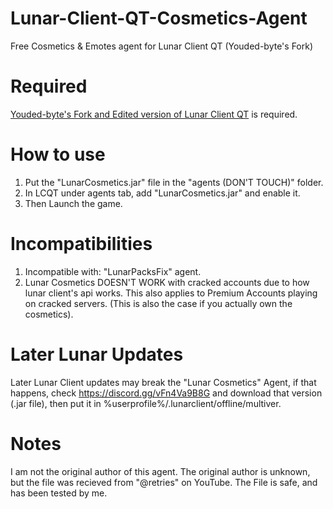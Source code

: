 # Lunar-Client-QT-Cosmetics-Agent
Free Cosmetics & Emotes agent for Lunar Client QT (Youded-byte's Fork)

# Required
[Youded-byte's Fork and Edited version of Lunar Client QT](https://github.com/Youded-byte/lunar-client-qt) is required.

# How to use
1) Put the "LunarCosmetics.jar" file in the "agents (DON'T TOUCH)" folder.
2) In LCQT under agents tab, add "LunarCosmetics.jar" and enable it.
3) Then Launch the game.

# Incompatibilities
1) Incompatible with: "LunarPacksFix" agent.
2) Lunar Cosmetics DOESN'T WORK with cracked accounts due to how lunar client's api works. This also applies to Premium Accounts playing on cracked servers. (This is also the case if you actually own the cosmetics).

# Later Lunar Updates
Later Lunar Client updates may break the "Lunar Cosmetics" Agent, if that happens, check https://discord.gg/vFn4Va9B8G and download that version (.jar file), then put it in %userprofile%/.lunarclient/offline/multiver.

# Notes
I am not the original author of this agent.
The original author is unknown, but the file was recieved from "@retries" on YouTube.
The File is safe, and has been tested by me.
